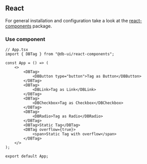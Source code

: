 ## React

For general installation and configuration take a look at the [react-components](https://www.npmjs.com/package/@db-ui/react-components) package.

### Use component

```tsx App.tsx
// App.tsx
import { DBTag } from "@db-ui/react-components";

const App = () => (
	<>
		<DBTag>
			<DBButton type="button">Tag as Button</DBButton>
		</DBTag>
		<DBTag>
			<DBLink>Tag as Link</DBLink>
		</DBTag>
		<DBTag>
			<DBCheckbox>Tag as Checkbox</DBCheckbox>
		</DBTag>
		<DBTag>
			<DBRadio>Tag as Radio</DBRadio>
		</DBTag>
		<DBTag>Static Tag</DBTag>
		<DBTag overflow={true}>
			<span>Static Tag with overflow</span>
		</DBTag>
	</>
);

export default App;
```
